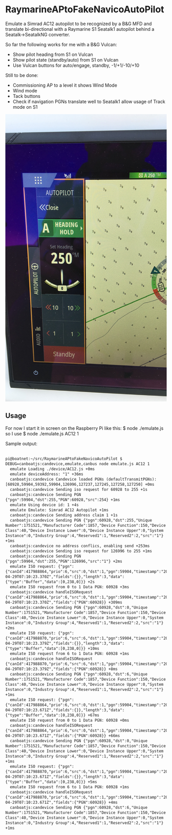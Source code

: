 # RaymarineAPtoFakeNavicoAutoPilot
Emulate a Simrad AC12 autopilot to be recognized by a B&G MFD and translate bi-directional with a Raymarine S1 Seatalk1 autopilot behind a Seatalk->SeatalkNG converter.

So far the following works for me with a B&G Vulcan:
- Show pilot heading from S1 on Vulcan
- Show pilot state (standby/auto) from S1 on Vulcan
- Use Vulcan buttons for auto/engage, standby, -1/+1/-10/+10

Still to be done:
- Commissioning AP to a level it shows Wind Mode
- Wind mode
- Tack buttons
- Check if navigation PGNs translate well to Seatalk1 allow usage of Track mode on S1




![Vulcan screenshot](/doc/vulcan.jpg)

## Usage

For now I start it in screen on the Raspberry Pi like this:
$ node ./emulate.js <device to emulate> <device address>
so I use
$ node ./emulate.js AC12 1

Sample output:
<pre><code>
pi@boatnet:~/src/RaymarineAPtoFakeNavicoAutoPilot $ DEBUG=canboatjs:candevice,emulate,canbus node emulate.js AC12 1
  emulate Loading ./device/AC12.js +0ms
  emulate deviceAddress: "1" +36ms
  canboatjs:candevice Candevice loaded PGNs (defaultTransmitPGNs): [60928,59904,59392,59904,126996,127237,127245,127258,127250] +0ms
  canboatjs:candevice Sending iso request for 60928 to 255 +1s
  canboatjs:candevice Sending PGN {"pgn":59904,"dst":255,"PGN":60928,"src":254} +1ms
  emulate Using device id: 1 +4s
  emulate Emulate: Simrad AC12 Autopilot +1ms
  canboatjs:candevice Sending address claim 1 +1s
  canboatjs:candevice Sending PGN {"pgn":60928,"dst":255,"Unique Number":1751521,"Manufacturer Code":1857,"Device Function":150,"Device Class":40,"Device Instance Lower":0,"Device Instance Upper":0,"System Instance":0,"Industry Group":4,"Reserved1":1,"Reserved2":2,"src":"1"} +1ms
  canboatjs:candevice no address conflics, enabling send +253ms
  canboatjs:candevice Sending iso request for 126996 to 255 +1ms
  canboatjs:candevice Sending PGN {"pgn":59904,"dst":255,"PGN":126996,"src":"1"} +2ms
  emulate ISO request: {"pgn":{"canId":417988864,"prio":6,"src":0,"dst":1,"pgn":59904,"timestamp":"2020-04-29T07:10:23.370Z","fields":{}},"length":3,"data":{"type":"Buffer","data":[0,238,0]}} +2s
  emulate ISO request from 0 to 1 Data PGN: 60928 +3ms
  canboatjs:candevice handleISORequest {"canId":417988864,"prio":6,"src":0,"dst":1,"pgn":59904,"timestamp":"2020-04-29T07:10:23.370Z","fields":{"PGN":60928}} +309ms
  canboatjs:candevice Sending PGN {"pgn":60928,"dst":0,"Unique Number":1751521,"Manufacturer Code":1857,"Device Function":150,"Device Class":40,"Device Instance Lower":0,"Device Instance Upper":0,"System Instance":0,"Industry Group":4,"Reserved1":1,"Reserved2":2,"src":"1"} +2ms
  emulate ISO request: {"pgn":{"canId":417988870,"prio":6,"src":6,"dst":1,"pgn":59904,"timestamp":"2020-04-29T07:10:23.379Z","fields":{}},"length":3,"data":{"type":"Buffer","data":[0,238,0]}} +10ms
  emulate ISO request from 6 to 1 Data PGN: 60928 +1ms
  canboatjs:candevice handleISORequest {"canId":417988870,"prio":6,"src":6,"dst":1,"pgn":59904,"timestamp":"2020-04-29T07:10:23.379Z","fields":{"PGN":60928}} +8ms
  canboatjs:candevice Sending PGN {"pgn":60928,"dst":6,"Unique Number":1751521,"Manufacturer Code":1857,"Device Function":150,"Device Class":40,"Device Instance Lower":0,"Device Instance Upper":0,"System Instance":0,"Industry Group":4,"Reserved1":1,"Reserved2":2,"src":"1"} +1ms
  emulate ISO request: {"pgn":{"canId":417988864,"prio":6,"src":0,"dst":1,"pgn":59904,"timestamp":"2020-04-29T07:10:23.671Z","fields":{}},"length":3,"data":{"type":"Buffer","data":[0,238,0]}} +67ms
  emulate ISO request from 0 to 1 Data PGN: 60928 +0ms
  canboatjs:candevice handleISORequest {"canId":417988864,"prio":6,"src":0,"dst":1,"pgn":59904,"timestamp":"2020-04-29T07:10:23.671Z","fields":{"PGN":60928}} +66ms
  canboatjs:candevice Sending PGN {"pgn":60928,"dst":0,"Unique Number":1751521,"Manufacturer Code":1857,"Device Function":150,"Device Class":40,"Device Instance Lower":0,"Device Instance Upper":0,"System Instance":0,"Industry Group":4,"Reserved1":1,"Reserved2":2,"src":"1"} +1ms
  emulate ISO request: {"pgn":{"canId":417988870,"prio":6,"src":6,"dst":1,"pgn":59904,"timestamp":"2020-04-29T07:10:23.671Z","fields":{}},"length":3,"data":{"type":"Buffer","data":[0,238,0]}} +5ms
  emulate ISO request from 6 to 1 Data PGN: 60928 +1ms
  canboatjs:candevice handleISORequest {"canId":417988870,"prio":6,"src":6,"dst":1,"pgn":59904,"timestamp":"2020-04-29T07:10:23.671Z","fields":{"PGN":60928}} +4ms
  canboatjs:candevice Sending PGN {"pgn":60928,"dst":6,"Unique Number":1751521,"Manufacturer Code":1857,"Device Function":150,"Device Class":40,"Device Instance Lower":0,"Device Instance Upper":0,"System Instance":0,"Industry Group":4,"Reserved1":1,"Reserved2":2,"src":"1"} +1ms
</code></pre>
